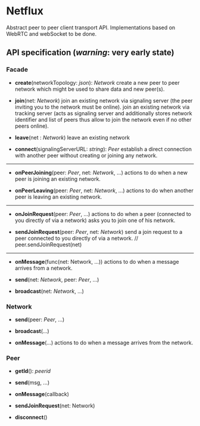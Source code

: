 # Netflux

Abstract peer to peer client transport API. Implementations based on WebRTC and webSocket to be done.

## API specification (*warning*: very early state)


### Facade

- **create**(networkTopology: *json*): *Network*
   create a new peer to peer network which might be used to share data and new peer(s).

- **join**(net: *Network*)
   join an existing network via signaling server (the peer inviting you to the network must be online).
   join an existing network via tracking server (acts as signaling server and additionally stores network identifier and list of peers thus allow to join the network even if no other peers online).   

- **leave**(net : *Network*)
   leave an existing network
   
- **connect**(signalingServerURL: *string*): *Peer*
   establish a direct connection with another peer without creating or joining any network.

------
- **onPeerJoining**(peer: *Peer*, net: *Network*, ...)
   actions to do when a new peer is joining an existing network.

- **onPeerLeaving**(peer: *Peer*, net: *Network*, ...)
   actions to do when another peer is leaving an existing network.

------
- **onJoinRequest**(peer: *Peer*, ...)
   actions to do when a peer (connected to you directly of via a network) asks you to join one of his network.

- **sendJoinRequest**(peer: *Peer*, net: *Network*)
   send a join request to a peer connected to you directly of via a network.
   // peer.sendJoinRequest(net)

------
- **onMessage**(func(net: Network, ...))
   actions to do when a message arrives from a network.

- **send**(net: *Network*, peer: *Peer*, ...)

- **broadcast**(net: *Network*, ...)


### Network

- **send**(peer: *Peer*, ...)

- **broadcast**(...)

- **onMessage**(...)
   actions to do when a message arrives from the network.
 

### Peer

- **getId**(): *peerid*

- **send**(msg, ...)

- **onMessage**(callback)

- **sendJoinRequest**(net: Network)

- **disconnect**()
